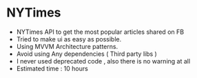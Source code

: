 # NYTimes
 - NYTimes API to get the most popular articles shared on FB 
 - Tried to make ui as easy as possible. 
 - Using MVVM Architecture patterns.
 - Avoid using Any dependencies ( Third party libs )
 - I never used deprecated code , also there is no warning at all
 - Estimated time :  10 hours 
